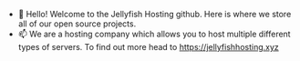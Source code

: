 - 👋 Hello! Welcome to the Jellyfish Hosting github. Here is where we store all of our open source projects.
- 📫 We are a hosting company which allows you to host multiple different types of servers. To find out more head to https://jellyfishhosting.xyz
